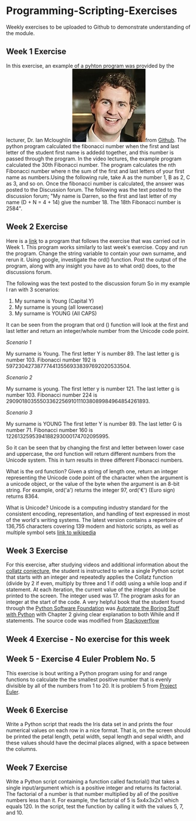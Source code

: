 # Programming-Scripting-Exercises #

Weekly exercises to be uploaded to Github to demonstrate understanding of the module.

## Week 1 Exercise ##

In this exercise, an example of a pyhton program was provided by the lecturer, Dr. Ian Mcloughlin ![Dr Ian Mcloughlin](lecturer.jpg)from [Github](https://github.com/ianmcloughlin/python-fib/blob/master/fib.py).
The python program calculated the fibonacci number when the first and last letter of the student first name is addedd together, and this number is passed through the program.  In the video lectures, the example program calculated the 30th Fibonacci number. The program  calculates the nth Fibonacci number where n the sum of the first and last letters of your first name as numbers.Using the following rule, take A as the number 1, B as 2, C as 3, and so on. Once the fibonacci number is calculated, the answer was posted to the Discussion forum.  The following was the text posted to the discussion forum; "My name is Darren, so the first and last letter of my name (D + N = 4 + 14) give the number  18. The 18th Fibonacci number is 2584".

## Week 2 Exercise ##


Here is a [link](https://github.com/ianmcloughlin/python-fib/blob/master/fibname.py) to a program that follows the exercise that was carried out in Week 1. This program works similarly to last week's exercise. Copy and run the program. Change the string variable to contain your own surname, and rerun it. Using google, investigate the ord() function.  Post the output of the program, along with any insight you have as to what ord() does, to the discussions forum.

The following was the text posted to the discussion forum
So in my example I ran with 3 scenarios:
1.    My surname is Young (Capital Y)
2.    My surname is young (all lowercase) 
3.    My surname is YOUNG (All CAPS)

It can be seen from the program that ord () function will look at the first and last letter and return an integer/whole number from the Unicode code point.

*Scenario 1*

My surname is Young.
The first letter Y is number 89.
The last letter g is number 103.
Fibonacci number 192 is 5972304273877744135569338397692020533504.
 
*Scenario 2*

My surname is young.
The first letter y is number 121.
The last letter g is number 103.
Fibonacci number 224 is 29090180355503362256910111038089984964854261893.

*Scenario 3*

My surname is YOUNG
The first letter Y is number 89.
The last letter G is number 71.
Fibonacci number 160 is 1226132595394188293000174702095995.

So it can be seen that by changing the first and letter between lower case and uppercase, the ord function will return different numbers from the Unicode system. This in turn results in three different Fibonacci numbers.

What is the ord function?
Given a string of length one, return an integer representing the Unicode code point of the character when the argument is a unicode object, or the value of the byte when the argument is an 8-bit string. For example, ord('a') returns the integer 97, ord('€') (Euro sign) returns 8364.

What is Unicode? 
Unicode is a computing industry standard for the consistent encoding, representation, and handling of text expressed in most of the world's writing systems. The latest version contains a repertoire of 136,755 characters covering 139 modern and historic scripts, as well as multiple symbol sets [link to wikipedia](https://en.wikipedia.org/wiki/Unicode)

## Week 3 Exercise ##

For this exercise, after studying videos and additional information about the [collatz conjecture](https://en.wikipedia.org/wiki/Collatz_conjecture), the student is instructed to write  a single Python script that starts with an integer and repeatedly applies the Collatz function (divide by 2 if even, multiply by three and 1 if odd) using a while loop and if statement. At each iteration, the current value of the integer should be printed to the screen. The integer used was 17. The program asks for an integer at the start of the code. A very helpful book that the student found through the [Python Software Foundation](https://www.python.org/) was [Automate the Boring Stuff with Python](https://automatetheboringstuff.com/chapter2/) with Chapter 2 giving clear explanation to both While and If statements. The source code was modified from [Stackoverflow]( https://stackoverflow.com/questions/13366830/collatz-conjecture-sequence)

## Week 4 Exercise - No exercise for this week ##

## Week 5 - Exercise 4 Euler Problem No. 5 ##

This exercise is bout writing a Python program using for and range functions to calculate the the smallest positive number that is evenly divisible by all of the numbers from 1 to 20.  It is problem 5 from [Project Euler](https://projecteuler.net/problem=5). 

## Week 6 Exercise ##

Write a Python script that reads the Iris data set in and prints the four numerical values on each row in a nice format. That is, on the screen should be printed the petal length, petal width, sepal length and sepal width, and these values should have the decimal places aligned, with a space between the columns.

## Week 7 Exercise ##

Write a Python script containing a function called factorial() that takes a single input/argument which is a positive integer and returns its factorial. The factorial of a number is that number multiplied by all of the positive numbers less than it. For example, the factorial of 5 is 5x4x3x2x1 which equals 120. In the script, test the function by calling it with the values 5, 7, and 10.
